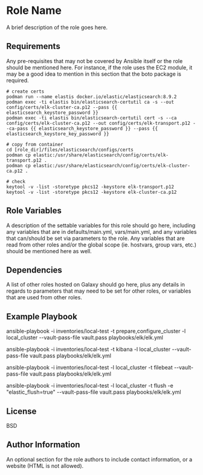 Role Name
=========

A brief description of the role goes here.

Requirements
------------

Any pre-requisites that may not be covered by Ansible itself or the role should be mentioned here. For instance, if the role uses the EC2 module, it may be a good idea to mention in this section that the boto package is required.

```
# create certs
podman run --name elastis docker.io/elastic/elasticsearch:8.9.2
podman exec -ti elastis bin/elasticsearch-certutil ca -s --out config/certs/elk-cluster-ca.p12 --pass {{ elasticsearch_keystore_password }}
podman exec -ti elastis bin/elasticsearch-certutil cert -s --ca config/certs/elk-cluster-ca.p12 --out config/certs/elk-transport.p12 --ca-pass {{ elasticsearch_keystore_password }} --pass {{ elasticsearch_keystore_key_password }}

# copy from container
cd [role_dir]/files/elasticsearch/configs/certs
podman cp elastic:/usr/share/elasticsearch/config/certs/elk-transport.p12 .
podman cp elastic:/usr/share/elasticsearch/config/certs/elk-cluster-ca.p12 .

# check
keytool -v -list -storetype pkcs12 -keystore elk-transport.p12 
keytool -v -list -storetype pkcs12 -keystore elk-cluster-ca.p12
```

Role Variables
--------------

A description of the settable variables for this role should go here, including any variables that are in defaults/main.yml, vars/main.yml, and any variables that can/should be set via parameters to the role. Any variables that are read from other roles and/or the global scope (ie. hostvars, group vars, etc.) should be mentioned here as well.

Dependencies
------------

A list of other roles hosted on Galaxy should go here, plus any details in regards to parameters that may need to be set for other roles, or variables that are used from other roles.

Example Playbook
----------------

ansible-playbook -i inventories/local-test -t prepare,configure_cluster -l local_cluster --vault-pass-file vault.pass  playbooks/elk/elk.yml

ansible-playbook -i inventories/local-test -t kibana -l local_cluster --vault-pass-file vault.pass  playbooks/elk/elk.yml

ansible-playbook -i inventories/local-test -l local_cluster -t filebeat --vault-pass-file vault.pass  playbooks/elk/elk.yml

ansible-playbook -i inventories/local-test -l local_cluster -t flush -e "elastic_flush=true" --vault-pass-file vault.pass  playbooks/elk/elk.yml

License
-------

BSD

Author Information
------------------

An optional section for the role authors to include contact information, or a website (HTML is not allowed).
